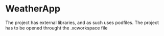 # WeatherApp
The project has external libraries, and as such uses podfiles.
The project has to be opened throught the .xcworkspace file
